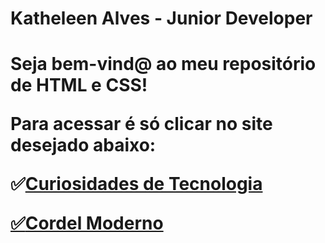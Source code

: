 
<h1>Katheleen Alves - Junior Developer<h1>

<p>Seja bem-vind@ ao meu repositório de HTML e CSS!<p>
Para acessar é só clicar no site desejado abaixo:<br>

✅<a href="https://katheleenalves.github.io/html-css/site-android/android.html" target="blank">Curiosidades de Tecnologia<br>

✅<a href="https://katheleenalves.github.io/html-css/site-cordelmoderno/" target="blank">Cordel Moderno
<br>
